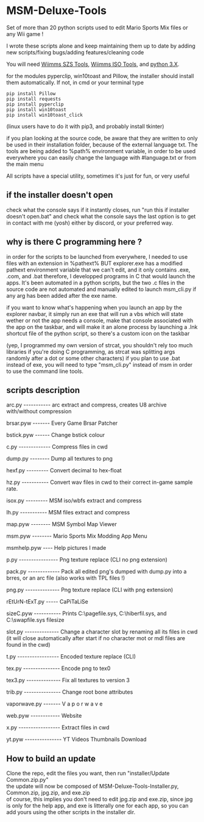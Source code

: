 # MSM-Deluxe-Tools
Set of more than 20 python scripts used to edit Mario Sports Mix files or any Wii game !

I wrote these scripts alone and keep maintaining them up to date by adding new scripts/fixing bugs/adding features/cleaning code

You will need <a href="https://szs.wiimm.de/download.html#vers">Wiimms SZS Tools</a>, <a href="https://wit.wiimm.de/download.html#vers">Wiimms ISO Tools</a>, and <a href="https://www.python.org/downloads/release/python-392#files">python 3.X</a>.

for the modules pyperclip, win10toast and Pillow, the installer should install them automatically. If not, in cmd or your terminal type 
```python" -m pip install --upgrade pip
pip install Pillow
pip install requests
pip install pyperclip
pip install win10toast
pip install win10toast_click
```
(linux users have to do it with pip3, and probably install tkinter)

if you plan looking at the source code, be aware that they are written to only be used in their installation folder, because of the external language txt. The tools are being added to %path% environment variable, in order to be used everywhere
you can easily change the language with #language.txt or from the main menu

All scripts have a special utility, sometimes it's just for fun, or very useful

## if the installer doesn't open
check what the console says
if it instantly closes, run "run this if installer doesn't open.bat" and check what the console says
the last option is to get in contact with me (yosh) either by discord, or your preferred way.

## why is there C programming here ?
in order for the scripts to be launched from everywhere, I needed to use files with an extension in %pathext% BUT explorer.exe has a modified pathext environment variable that we can't edit, and it only contains .exe, .com, and .bat
therefore, I developped programs in C that would launch the apps. It's been automated in a python scripts, but the two .c files in the source code are not automated and manually edited to launch msm_cli.py if any arg has been added after the exe name.

if you want to know what's happening when you launch an app by the explorer navbar, it simply run an exe that will run a vbs which will state wether or not the app needs a console, make that console associated with the app on the taskbar, and will make it an alone process by launching a .lnk shortcut file of the python script, so there's a custom icon on the taskbar

(yep, I programmed my own version of strcat, you shouldn't rely too much libraries if you're doing C programming, as strcat was splitting args randomly after a dot or some other characters)
if you plan to use .bat instead of exe, you will need to type "msm_cli.py" instead of msm in order to use the command line tools.

## scripts description
arc.py -----------  arc extract and compress, creates U8 archive with/without compression

brsar.pyw ------- Every Game Brsar Patcher

bstick.pyw ------ Change bstick colour

c.py ------------- Compress files in cwd

dump.py -------- Dump all textures to png

hexf.py --------- Convert decimal to hex-float

hz.py ----------- Convert wav files in cwd to their correct in-game sample rate.

isox.py --------- MSM iso/wbfs extract and compress

lh.py ----------- MSM files extract and compress

map.pyw -------- MSM Symbol Map Viewer

msm.pyw -------- Mario Sports Mix Modding App Menu

msmhelp.pyw ---- Help pictures I made

p.py ---------------- Png texture replace (CLI no png extension)

pack.py ------------- Pack all edited png's dumped with dump.py into a brres, or an arc file (also works with TPL files !)

png.py -------------- Png texture replace (CLI with png extension)

rEtUrN-tExT.py ----- CaPiTaLiSe

sizeC.pyw ----------- Prints C:\pagefile.sys, C:\hiberfil.sys, and C:\swapfile.sys filesize

slot.py -------------- Change a character slot by renaming all its files in cwd (it will close automatically after start if no character mot or mdl files are found in the cwd)

t.py ----------------- Encoded texture replace (CLI)

tex.py --------------- Encode png to tex0

tex3.py -------------- Fix all textures to version 3

trib.py --------------- Change root bone attributes

vaporwave.py ------- V a p o r w a v e

web.pyw ------------ Website

x.py ----------------- Extract files in cwd

yt.pyw --------------- YT Videos Thumbnails Download

## How to build an update
Clone the repo, edit the files you want, then run "installer/Update Common.zip.py" <br>
the update will now be composed of MSM-Deluxe-Tools-Installer.py, Common.zip, jpg.zip, and exe.zip <br>
of course, this implies you don't need to edit jpg.zip and exe.zip, since jpg is only for the help app, and exe is litterally one for each app, so you can add yours using the other scripts in the installer dir.